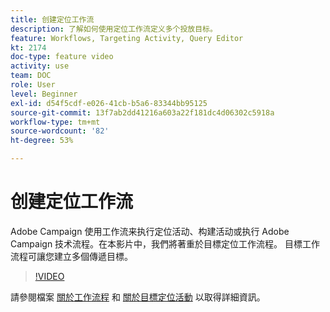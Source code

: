 ```yaml
---
title: 创建定位工作流
description: 了解如何使用定位工作流定义多个投放目标。
feature: Workflows, Targeting Activity, Query Editor
kt: 2174
doc-type: feature video
activity: use
team: DOC
role: User
level: Beginner
exl-id: d54f5cdf-e026-41cb-b5a6-83344bb95125
source-git-commit: 13f7ab2dd41216a603a22f181dc4d06302c5918a
workflow-type: tm+mt
source-wordcount: '82'
ht-degree: 53%

---
```


# 创建定位工作流

Adobe Campaign 使用工作流来执行定位活动、构建活动或执行 Adobe Campaign 技术流程。在本影片中，我們將著重於目標定位工作流程。 目標工作流程可讓您建立多個傳遞目標。

>[!VIDEO](https://video.tv.adobe.com/v/25605?quality=12&learn=on)

請參閱檔案 [關於工作流程](https://experienceleague.adobe.com/docs/campaign-classic/using/automating-with-workflows/introduction/about-workflows.html?lang=zh-Hans)
和 [關於目標定位活動](https://experienceleague.adobe.com/docs/campaign-classic/using/automating-with-workflows/targeting-activities/about-targeting-activities.html) 以取得詳細資訊。
